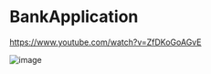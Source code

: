 # BankApplication


https://www.youtube.com/watch?v=ZfDKoGoAGvE




![image](https://github.com/JunByeon/BankApplication/assets/143871011/c908b961-2741-42ed-8525-11fbcb2ed804)
